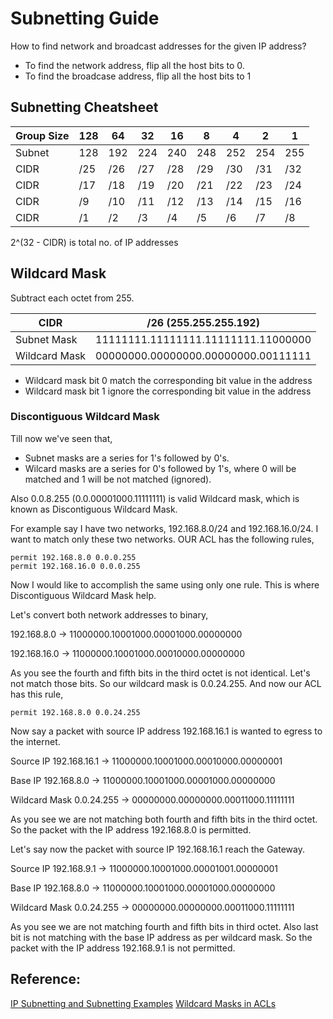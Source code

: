 # Subnetting Guide

How to find network and broadcast addresses for the given IP address?

- To find the network address, flip all the host bits to 0.
- To find the broadcase address, flip all the host bits to 1

## Subnetting Cheatsheet

| Group Size | 128 | 64  | 32  | 16  | 8   | 4   | 2   | 1   |
|------------|-----|-----|-----|-----|-----|-----|-----|-----|
| Subnet     | 128 | 192 | 224 | 240 | 248 | 252 | 254 | 255 |
| CIDR       | /25 | /26 | /27 | /28 | /29 | /30 | /31 | /32 |
| CIDR       | /17 | /18 | /19 | /20 | /21 | /22 | /23 | /24 |
| CIDR       | /9  | /10 | /11 | /12 | /13 | /14 | /15 | /16 |
| CIDR       | /1  | /2  | /3  | /4  | /5  | /6  | /7  | /8  |

2^(32 - CIDR) is total no. of IP addresses

## Wildcard Mask

Subtract each octet from 255.

| CIDR          | /26 (255.255.255.192)              | 
|---------------|------------------------------------|
| Subnet Mask   | 11111111.11111111.11111111.11000000|
| Wildcard Mask | 00000000.00000000.00000000.00111111|


- Wildcard mask bit 0 match the corresponding bit value in the address
- Wildcard mask bit 1 ignore the corresponding bit value in the address

### Discontiguous Wildcard Mask

Till now we've seen that,
- Subnet masks are a series for 1's followed by 0's.
- Wilcard masks are a series for 0's followed by 1's, where 0 will be matched and 1 will be not matched (ignored).

Also 0.0.8.255 (0.0.00001000.11111111) is valid Wildcard mask, which is known as Discontiguous Wildcard Mask.

For example say I have two networks, 192.168.8.0/24 and 192.168.16.0/24. I want to match only these two networks. OUR ACL has the following rules,

```
permit 192.168.8.0 0.0.0.255
permit 192.168.16.0 0.0.0.255
```

Now I would like to accomplish the same using only one rule. This is where Discontiguous Wildcard Mask help.

Let's convert both network addresses to binary,

192.168.8.0 ->  11000000.10001000.00001000.00000000

192.168.16.0 -> 11000000.10001000.00010000.00000000

As you see the fourth and fifth bits in the third octet is not identical. Let's not match those bits. So our wildcard mask is 0.0.24.255. And now our ACL has this rule,

```
permit 192.168.8.0 0.0.24.255
```

Now say a packet with source IP address 192.168.16.1 is wanted to egress to the internet. 

Source IP     192.168.16.1 -> 11000000.10001000.00010000.00000001

Base IP       192.168.8.0  -> 11000000.10001000.00001000.00000000

Wildcard Mask 0.0.24.255   -> 00000000.00000000.00011000.11111111

As you see we are not matching both fourth and fifth bits in the third octet. So the packet with the IP address 192.168.8.0 is permitted.

Let's say now the packet with source IP 192.168.16.1 reach the Gateway.

Source IP     192.168.9.1  -> 11000000.10001000.00001001.00000001

Base IP       192.168.8.0  -> 11000000.10001000.00001000.00000000

Wildcard Mask 0.0.24.255   -> 00000000.00000000.00011000.11111111

As you see we are not matching fourth and fifth bits in third octet. Also last bit is not matching with the base IP address as per wildcard mask. So the packet with the IP address 192.168.9.1 is not permitted.

## Reference:

[IP Subnetting and Subnetting Examples](https://ipcisco.com/lesson/ip-subnetting-and-subnetting-examples/)
[Wildcard Masks in ACLs](https://www.ciscopress.com/articles/article.asp?p=3089353&seqNum=5)